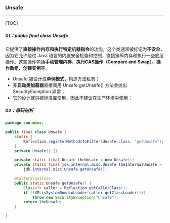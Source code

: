### Unsafe 

------

[TOC]

##### 	 01：public final class Unsafe 

​		它提供了**直接操作内存和执行特定机器指令**的功能。这个类通常被标记为**不安全**，因为它允许绕过 Java 语言的内置安全检查和控制，直接操纵内存和执行一些底层操作。这些操作包括**手动管理内存、执行CAS操作（Compare and Swap）、操作数组、创建实例**等。

- Unsafe 被设计成**单例模式**，构造方法私有；
- 非**启动类加载器**直接调用 Unsafe.getUnsafe() 方法会抛出 SecurityException 异常；
- 它的设计就只被标准库使用，因此不建议在生产环境中使用；

##### 02：原码剖析

```java
package sun.misc;

public final class Unsafe {
    static {
        Reflection.registerMethodsToFilter(Unsafe.class, "getUnsafe");
    }
    private Unsafe() {}

    private static final Unsafe theUnsafe = new Unsafe();
    private static final jdk.internal.misc.Unsafe theInternalUnsafe = 
        jdk.internal.misc.Unsafe.getUnsafe();

    @CallerSensitive
    public static Unsafe getUnsafe() {
        Class<?> caller = Reflection.getCallerClass();
        if (!VM.isSystemDomainLoader(caller.getClassLoader()))
            throw new SecurityException("Unsafe");
        return theUnsafe;
    }

}
```

